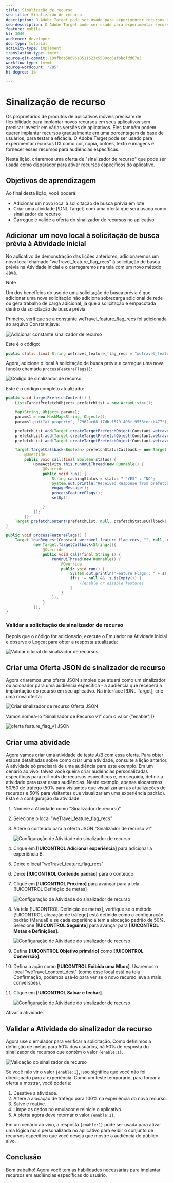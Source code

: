 ```yaml
---
title: Sinalização de recurso
seo-title: Sinalização de recurso
description: O Adobe Target pode ser usado para experimentar recursos UX como cor, cópia, botões, texto e imagens e fornecer esses recursos para audiências específicas.
seo-description: O Adobe Target pode ser usado para experimentar recursos UX como cor, cópia, botões, texto e imagens e fornecer esses recursos para audiências específicas.
feature: mobile
kt: 3040
audience: developer
doc-type: tutorial
activity-type: implement
translation-type: tm+mt
source-git-commit: 199fbde58696a0511623c5500cc6afbbcfdd67a3
workflow-type: tm+mt
source-wordcount: '785'
ht-degree: 1%

---
```



# Sinalização de recurso

Os proprietários de produtos de aplicativos móveis precisam de flexibilidade para implantar novos recursos em seus aplicativos sem precisar investir em várias versões de aplicativos. Eles também podem querer implantar recursos gradualmente em uma porcentagem da base de usuários, para testar a eficácia. O Adobe Target pode ser usado para experimentar recursos UX como cor, cópia, botões, texto e imagens e fornecer esses recursos para audiências específicas.

Nesta lição, criaremos uma oferta de &quot;sinalizador de recurso&quot; que pode ser usada como disparador para ativar recursos específicos do aplicativo.

## Objetivos de aprendizagem

Ao final desta lição, você poderá:

* Adicionar um novo local à solicitação de busca prévia em lote
* Criar uma atividade [!DNL Target] com uma oferta que será usada como sinalizador de recurso
* Carregue e valide a oferta do sinalizador de recursos no aplicativo

## Adicionar um novo local à solicitação de busca prévia à Atividade inicial

No aplicativo de demonstração das lições anteriores, adicionaremos um novo local chamado &quot;weTravel_feature_flag_recs&quot; à solicitação de busca prévia na Atividade inicial e o carregaremos na tela com um novo método Java.

>[!NOTE]
>
>Um dos benefícios do uso de uma solicitação de busca prévia é que adicionar uma nova solicitação não adiciona sobrecarga adicional de rede ou gera trabalho de carga adicional, já que a solicitação é empacotada dentro da solicitação de busca prévia

Primeiro, verifique se a constante weTravel_feature_flag_recs foi adicionada ao arquivo Constant.java:

![Adicionar constante sinalizador de recurso](assets/feature_flag_constant.jpg)

Este é o código:

```java
public static final String wetravel_feature_flag_recs = "wetravel_feature_flag_recs";
```

Agora, adicione o local à solicitação de busca prévia e carregue uma nova função chamada `processFeatureFlags()`:

![Código de sinalizador de recurso](assets/feature_flag_code.jpg)

Este é o código completo atualizado:

```java
public void targetPrefetchContent() {
    List<TargetPrefetchObject> prefetchList = new ArrayList<>();

    Map<String, Object> params1;
    params1 = new HashMap<String, Object>();
    params1.put("at_property", "7962ac68-17db-1579-408f-9556feccb477");

    prefetchList.add(Target.createTargetPrefetchObject(Constant.wetravel_engage_home, params1));
    prefetchList.add(Target.createTargetPrefetchObject(Constant.wetravel_engage_search, params1));
    prefetchList.add(Target.createTargetPrefetchObject(Constant.wetravel_feature_flag_recs, params1));

    Target.TargetCallback<Boolean> prefetchStatusCallback = new Target.TargetCallback<Boolean>() {
        @Override
        public void call(final Boolean status) {
            HomeActivity.this.runOnUiThread(new Runnable() {
                @Override
                public void run() {
                    String cachingStatus = status ? "YES" : "NO";
                    System.out.println("Received Response from prefetch : " + cachingStatus);
                    engageMessage();
                    processFeatureFlags();
                    setUp();

                }
            });
        }};
    Target.prefetchContent(prefetchList, null, prefetchStatusCallback);
}

public void processFeatureFlags() {
    Target.loadRequest(Constant.wetravel_feature_flag_recs, "", null, null, null,
            new Target.TargetCallback<String>(){
                @Override
                public void call(final String s) {
                    runOnUiThread(new Runnable() {
                        @Override
                        public void run() {
                            System.out.println("Feature Flags : " + s);
                            if(s != null && !s.isEmpty()) {
                                //enable or disable features
                            }
                        }
                    });
                }
            });
}
```

### Validar a solicitação de sinalizador de recurso

Depois que o código for adicionado, execute o Emulador na Atividade inicial e observe o Logcat para obter a resposta atualizada:

![Validar o local do sinalizador de recursos](assets/feature_flag_code_logcat.jpg)

## Criar uma Oferta JSON de sinalizador de recurso

Agora criaremos uma oferta JSON simples que atuará como um sinalizador ou acionador para uma audiência específica - a audiência que receberá a implantação do recurso em seu aplicativo. Na interface [!DNL Target], crie uma nova oferta:

![Criar sinalizador de recurso Oferta JSON](assets/feature_flag_json_offer.jpg)

Vamos nomeá-lo &quot;Sinalizador de Recurso v1&quot; com o valor {&quot;enable&quot;:1}

![oferta feature_flag_v1 JSON](assets/feature_flag_json_name.jpg)

## Criar uma atividade

Agora vamos criar uma atividade de teste A/B com essa oferta. Para obter etapas detalhadas sobre como criar uma atividade, consulte a lição anterior. A atividade só precisará de uma audiência para este exemplo. Em um cenário ao vivo, talvez você queira criar audiências personalizadas específicas para roll-outs de recursos específicos e, em seguida, definir a atividade para usar essas audiências. Neste exemplo, apenas alocaremos 50/50 de tráfego (50% para visitantes que visualizariam as atualizações de recursos e 50% para visitantes que visualizariam uma experiência padrão). Esta é a configuração da atividade:

1. Nomeie a Atividade como &quot;Sinalizador de recurso&quot;
1. Selecione o local &quot;weTravel_feature_flag_recs&quot;
1. Altere o conteúdo para a oferta JSON &quot;Sinalizador de recurso v1&quot;

   ![Configuração de Atividade do sinalizador de recurso](assets/feature_flag_activity.jpg)

1. Clique em **[!UICONTROL Adicionar experiência]** para adicionar a experiência B.
1. Deixe o local &quot;weTravel_feature_flag_recs&quot;
1. Deixe **[!UICONTROL Conteúdo padrão]** para o conteúdo
1. Clique em **[!UICONTROL Próximo]** para avançar para a tela [!UICONTROL Definição de metas]

   ![Configuração de Atividade do sinalizador de recurso](assets/feature_flag_activity_2.jpg)

1. Na tela [!UICONTROL Definição de metas], verifique se o método [!UICONTROL alocação de tráfego] está definido como a configuração padrão (Manual) e se cada experiência tem a alocação padrão de 50%. Selecione **[!UICONTROL Seguinte]** para avançar para **[!UICONTROL Metas e Definições]**.

   ![Configuração de Atividade do sinalizador de recurso](assets/feature_flag_activity_3.jpg)

1. Defina **[!UICONTROL Objetivo primário]** como **[!UICONTROL Conversão]**.
1. Defina a ação como **[!UICONTROL Exibida uma Mbox]**. Usaremos o local &quot;weTravel_context_dest&quot; (como esse local está na tela Confirmação, podemos usá-lo para ver se o novo recurso leva a mais conversões).
1. Clique em **[!UICONTROL Salvar e fechar]**.

   ![Configuração de Atividade do sinalizador de recurso](assets/feature_flag_activity_4.jpg)

Ativar a atividade.

## Validar a Atividade do sinalizador de recurso

Agora use o emulador para verificar a solicitação. Como definimos a definição de metas para 50% dos usuários, há 50% de resposta do sinalizador de recursos que contém o valor `{enable:1}`.

![Validação do sinalizador de recurso](assets/feature_flag_validation.jpg)

Se você não vir o valor `{enable:1}`, isso significa que você não foi direcionado para a experiência. Como um teste temporário, para forçar a oferta a mostrar, você poderia:

1. Desative a atividade.
1. Altere a alocação de tráfego para 100% na experiência do novo recurso.
1. Salve e reative.
1. Limpe os dados no emulador e reinicie o aplicativo.
1. A oferta agora deve retornar o valor `{enable:1}`.

Em um cenário ao vivo, a resposta `{enable:1}` pode ser usada para ativar uma lógica mais personalizada no aplicativo para exibir o conjunto de recursos específico que você deseja que mostre a audiência do público alvo.

## Conclusão 

Bom trabalho! Agora você tem as habilidades necessárias para implantar recursos em audiências específicas do usuário.
